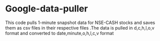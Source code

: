 # Google-data-puller
This code pulls 1-minute snapshot data for NSE-CASH stocks and saves them as csv files in their respective files .The data is pulled in d,c,h,l,o,v format and converted to date,minute,o,h,l,c,v format
